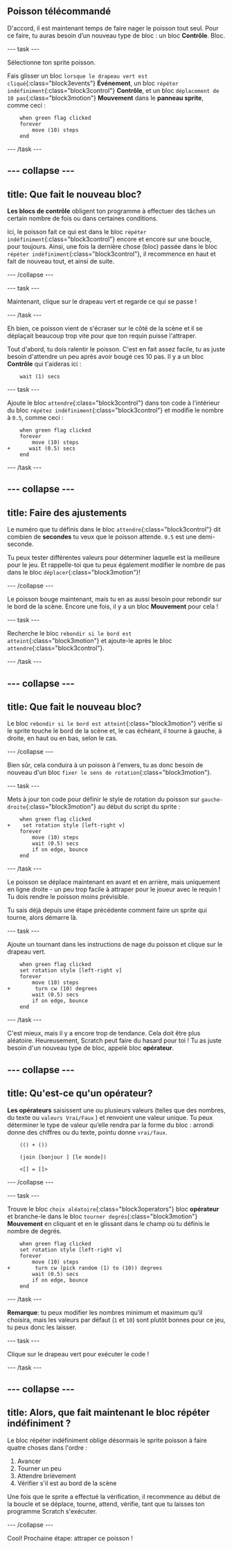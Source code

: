 ## Poisson télécommandé

D'accord, il est maintenant temps de faire nager le poisson tout seul. Pour ce faire, tu auras besoin d’un nouveau type de bloc : un bloc **Contrôle**. Bloc.

--- task ---

Sélectionne ton sprite poisson.

Fais glisser un bloc `lorsque le drapeau vert est cliqué`{:class="block3events"} **Événement**, un bloc `répéter indéfiniment`{:class="block3control"} **Contrôle**, et un bloc `déplacement de 10 pas`{:class="block3motion"} **Mouvement** dans le **panneau sprite**, comme ceci :

```blocks3
    when green flag clicked
    forever
        move (10) steps
    end
```

--- /task ---

--- collapse ---
---
title: Que fait le nouveau bloc?
---

**Les blocs de contrôle** obligent ton programme à effectuer des tâches un certain nombre de fois ou dans certaines conditions.

Ici, le poisson fait ce qui est dans le bloc `répéter indéfiniment`{:class="block3control"} encore et encore sur une boucle, pour toujours. Ainsi, une fois la dernière chose (bloc) passée dans le bloc `répéter indéfiniment`{:class="block3control"}, il recommence en haut et fait de nouveau tout, et ainsi de suite.

--- /collapse ---

--- task ---

Maintenant, clique sur le drapeau vert et regarde ce qui se passe !

--- /task ---

Eh bien, ce poisson vient de s'écraser sur le côté de la scène et il se déplaçait beaucoup trop vite pour que ton requin puisse l'attraper.

Tout d'abord, tu dois ralentir le poisson. C'est en fait assez facile, tu as juste besoin d'attendre un peu après avoir bougé ces 10 pas. Il y a un bloc **Contrôle** qui t'aideras ici :

```blocks3
    wait (1) secs
```

--- task ---

Ajoute le bloc `attendre`{:class="block3control"} dans ton code à l'intérieur du bloc `répétez indéfiniment`{:class="block3control"} et modifie le nombre à `0.5`, comme ceci :

```blocks3
    when green flag clicked
    forever
        move (10) steps
+      wait (0.5) secs
    end
```

--- /task ---

--- collapse ---
---
title: Faire des ajustements
---

Le numéro que tu définis dans le bloc `attendre`{:class="block3control"} dit combien de **secondes** tu veux que le poisson attende. `0.5` est une demi-seconde.

Tu peux tester différentes valeurs pour déterminer laquelle est la meilleure pour le jeu. Et rappelle-toi que tu peux également modifier le nombre de pas dans le bloc `déplacer`{:class="block3motion"}!

--- /collapse ---

Le poisson bouge maintenant, mais tu en as aussi besoin pour rebondir sur le bord de la scène. Encore une fois, il y a un bloc **Mouvement** pour cela !

--- task ---

Recherche le bloc `rebondir si le bord est atteint`{:class="block3motion"} et ajoute-le après le bloc `attendre`{:class="block3control"}.

--- /task ---

--- collapse ---
---
title: Que fait le nouveau bloc?
---

Le bloc `rebondir si le bord est atteint`{:class="block3motion"} vérifie si le sprite touche le bord de la scène et, le cas échéant, il tourne à gauche, à droite, en haut ou en bas, selon le cas.

--- /collapse ---

Bien sûr, cela conduira à un poisson à l'envers, tu as donc besoin de nouveau d'un bloc `fixer le sens de rotation`{:class="block3motion"}.

--- task ---

Mets à jour ton code pour définir le style de rotation du poisson sur `gauche-droite`{:class="block3motion"} au début du script du sprite :

```blocks3
    when green flag clicked
+    set rotation style [left-right v]
    forever
        move (10) steps
        wait (0.5) secs
        if on edge, bounce
    end
```

--- /task ---

Le poisson se déplace maintenant en avant et en arrière, mais uniquement en ligne droite - un peu trop facile à attraper pour le joueur avec le requin ! Tu dois rendre le poisson moins prévisible.

Tu sais déjà depuis une étape précédente comment faire un sprite qui tourne, alors démarre là.

--- task ---

Ajoute un tournant dans les instructions de nage du poisson et clique sur le drapeau vert.

```blocks3
    when green flag clicked
    set rotation style [left-right v]
    forever
        move (10) steps
+        turn cw (10) degrees
        wait (0.5) secs
        if on edge, bounce
    end
```

--- /task ---

C'est mieux, mais il y a encore trop de tendance. Cela doit être plus aléatoire. Heureusement, Scratch peut faire du hasard pour toi ! Tu as juste besoin d'un nouveau type de bloc, appelé bloc **opérateur**.

--- collapse ---
---
title: Qu'est-ce qu'un opérateur?
---

**Les opérateurs** saisissent une ou plusieurs valeurs (telles que des nombres, du texte ou `valeurs Vrai/Faux` ) et renvoient une valeur unique. Tu peux déterminer le type de valeur qu’elle rendra par la forme du bloc : arrondi donne des chiffres ou du texte, pointu donne `vrai/faux`.

```blocks3
    (() + ())

    (join [bonjour ] [le monde])

    <[] = []>
```

--- /collapse ---

--- task ---

Trouve le bloc `choix aléatoire`{:class="block3operators"} bloc **opérateur** et branche-le dans le bloc `tourner degrés`{:class="block3motion"} **Mouvement** en cliquant et en le glissant dans le champ où tu définis le nombre de degrés.

```blocks3
    when green flag clicked
    set rotation style [left-right v]
    forever 
        move (10) steps
+        turn cw (pick random (1) to (10)) degrees
        wait (0.5) secs
        if on edge, bounce
    end
```

--- /task ---

**Remarque**: tu peux modifier les nombres minimum et maximum qu’il choisira, mais les valeurs par défaut (`1` et `10`) sont plutôt bonnes pour ce jeu, tu peux donc les laisser.

--- task ---

Clique sur le drapeau vert pour exécuter le code !

--- /task ---

--- collapse ---
---
title: Alors, que fait maintenant le bloc répéter indéfiniment ?
---

Le bloc répéter indéfiniment oblige désormais le sprite poisson à faire quatre choses dans l'ordre :

1. Avancer
2. Tourner un peu
3. Attendre brièvement
4. Vérifier s'il est au bord de la scène

Une fois que le sprite a effectué la vérification, il recommence au début de la boucle et se déplace, tourne, attend, vérifie, tant que tu laisses ton programme Scratch s'exécuter.

--- /collapse ---

Cool! Prochaine étape: attraper ce poisson !